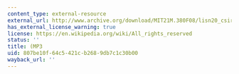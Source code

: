 ```yaml
---
content_type: external-resource
external_url: http://www.archive.org/download/MIT21M.380F08/lisn20_csirac2.mp3
has_external_license_warning: true
license: https://en.wikipedia.org/wiki/All_rights_reserved
status: ''
title: (MP3
uid: 807be10f-64c5-421c-b268-9db7c1c30b00
wayback_url: ''
---
```

